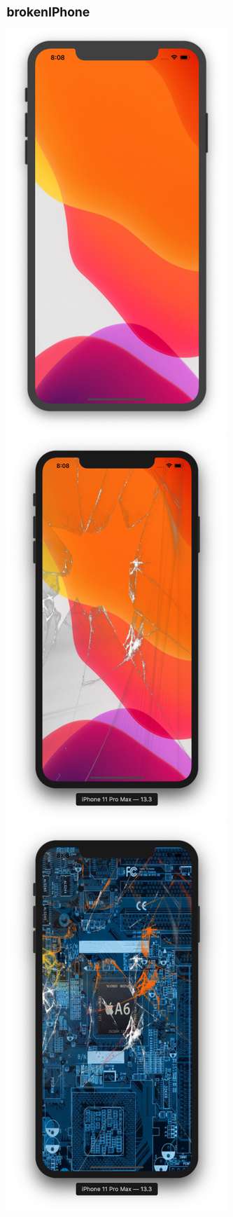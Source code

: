 # brokenIPhone

![](https://github.com/ram4ik/brokenIPhone/blob/master/brokenIPhone/Assets.xcassets/Screenshot%202020-01-31%20at%2020.08.29.imageset/Screenshot%202020-01-31%20at%2020.08.29.png)
![](https://github.com/ram4ik/brokenIPhone/blob/master/brokenIPhone/Assets.xcassets/Screenshot%202020-01-31%20at%2020.08.35.imageset/Screenshot%202020-01-31%20at%2020.08.35.png)
![](https://github.com/ram4ik/brokenIPhone/blob/master/brokenIPhone/Assets.xcassets/Screenshot%202020-01-31%20at%2020.08.51.imageset/Screenshot%202020-01-31%20at%2020.08.51.png)
